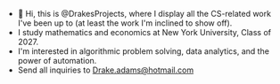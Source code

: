 - 👋 Hi, this is @DrakesProjects, where I display all the CS-related work I've been up to (at least the work I'm inclined to show off).
- I study mathematics and economics at New York University, Class of 2027.
- I'm interested in algorithmic problem solving, data analytics, and the power of automation.
- Send all inquiries to Drake.adams@hotmail.com
